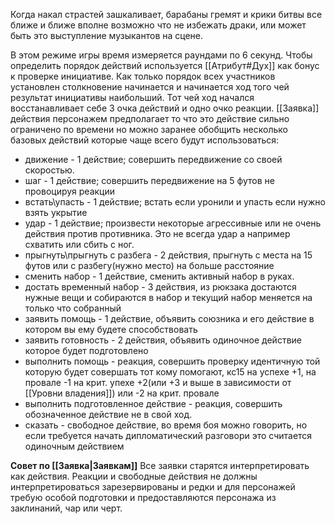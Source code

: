 Когда накал страстей зашкаливает, барабаны гремят и крики битвы все ближе и ближе вполне возможно что не избежать драки, или может быть это выступление музыкантов на сцене.

В этом режиме игры время измеряется раундами по 6 секунд. Чтобы определить порядок действий используется [[Атрибут#Дух]] как бонус к проверке инициативе. Как только порядок всех участников установлен столкновение начинается и начинается ход того чей результат инициативы наибольший. Тот чей ход начался восстанавливает себе 3 очка действий и одно очко реакции. [[Заявка]] действия персонажем предполагает то что это действие сильно ограничено по времени но можно заранее обобщить несколько базовых действий которые чаще всего будут использоваться:
- движение - 1 действие; совершить передвижение со своей скоростью.
- шаг - 1 действие; совершить передвижение на 5 футов не провоцируя реакции
- встать\упасть - 1 действие; встать если уронили и упасть если нужно взять укрытие
- удар - 1 действие; произвести некоторые агрессивные или не очень действия против противника. Это не всегда удар а например схватить или сбить с ног.
- прыгнуть\прыгнуть с разбега - 2 действия, прыгнуть с места на 15 футов или с разбегу(нужно место) на больше расстояние
- сменить набор - 1 действие, сменить активный набор в руках.
- достать временный набор - 3 действия, из рюкзака достаются нужные вещи и собираются в набор и текущий набор меняется на только что собранный
- заявить помощь - 1 действие, объявить союзника и его действие в котором вы ему будете способствовать
- заявить готовность - 2 действия, объявить одиночное действие которое будет подготовлено
- выполнить помощь - реакция, совершить проверку идентичную той которую будет совершать тот кому помогают, кс15 на успехе +1, на провале -1 на крит. упехе +2(или +3 и выше в зависимости от [[Уровни владения]]) или -2 на крит. провале
- выполнить подготовленное действие - реакция, совершить обозначенное действие не в свой ход.
- сказать - свободное действие, во время боя можно говорить, но если требуется начать дипломатический разговори это считается одиночным действием

**Совет по [[Заявка|Заявкам]]**
Все заявки старятся интерпретировать как действия. Реакции и свободные действия не должны интерпретироваться зарезервированы и редки и для персонажей требую особой подготовки и предоставляются персонажа из заклинаний, чар или черт.